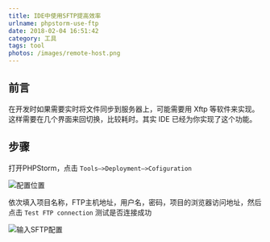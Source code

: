 ```yaml
---
title: IDE中使用SFTP提高效率
urlname: phpstorm-use-ftp
date: 2018-02-04 16:51:42
category: 工具
tags: tool
photos: /images/remote-host.png
---
```


## 前言

在开发时如果需要实时将文件同步到服务器上，可能需要用 Xftp 等软件来实现。
这样需要在几个界面来回切换，比较耗时。其实 IDE 已经为你实现了这个功能。

<!-- more -->

## 步骤

打开PHPStorm，点击 `Tools—>Deployment—>Cofiguration`

![配置位置](/images/phpstorm-ftp.png)

依次填入项目名称，FTP主机地址，用户名，密码，项目的浏览器访问地址，然后点击 `Test FTP connection` 测试是否连接成功

![输入SFTP配置](/images/ftp-config.png)
